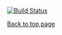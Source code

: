 [![Build Status](https://travis-ci.org/irixjp/katacoda-scenarios.svg?branch=master)](https://travis-ci.org/irixjp/katacoda-scenarios)

[Back to top page](https://www.katacoda.com/irixjp)
